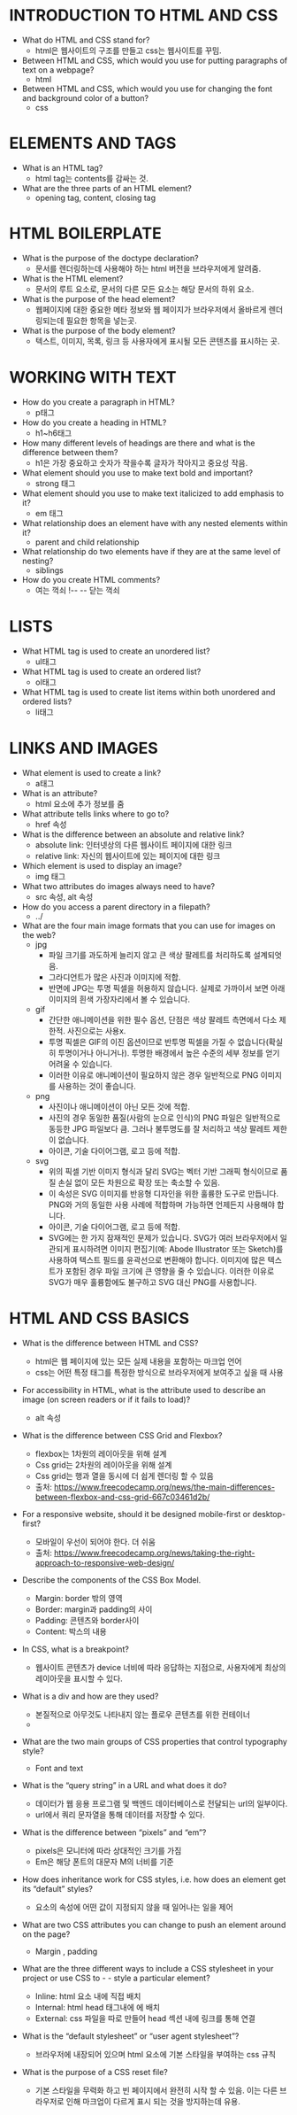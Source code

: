 # INTRODUCTION TO HTML AND CSS

-   What do HTML and CSS stand for?
    -   html은 웹사이트의 구조를 만들고 css는 웹사이트를 꾸밈.
-   Between HTML and CSS, which would you use for putting paragraphs of text on a webpage?
    -   html
-   Between HTML and CSS, which would you use for changing the font and background color of a button?
    -   css

# ELEMENTS AND TAGS

-   What is an HTML tag?
    -   html tag는 contents를 감싸는 것.
-   What are the three parts of an HTML element?
    -   opening tag, content, closing tag

# HTML BOILERPLATE

-   What is the purpose of the doctype declaration?
    -   문서를 렌더링하는데 사용해야 하는 html 버전을 브라우저에게 알려줌.
-   What is the HTML element?
    -   문서의 루트 요소로, 문서의 다른 모든 요소는 해당 문서의 하위 요소.
-   What is the purpose of the head element?
    -   웹페이지에 대한 중요한 메타 정보와 웹 페이지가 브라우저에서 올바르게 렌더링되는데 필요한 항목을 넣는곳.
-   What is the purpose of the body element?
    -   텍스트, 이미지, 목록, 링크 등 사용자에게 표시될 모든 콘텐츠를 표시하는 곳.

# WORKING WITH TEXT

-   How do you create a paragraph in HTML?
    -   p태그
-   How do you create a heading in HTML?
    -   h1~h6태그
-   How many different levels of headings are there and what is the difference between them?
    -   h1은 가장 중요하고 숫자가 작을수록 글자가 작아지고 중요성 작음.
-   What element should you use to make text bold and important?
    -   strong 태그
-   What element should you use to make text italicized to add emphasis to it?
    -   em 태그
-   What relationship does an element have with any nested elements within it?
    -   parent and child relationship
-   What relationship do two elements have if they are at the same level of nesting?
    -   siblings
-   How do you create HTML comments?
    -   여는 꺽쇠 !-- -- 닫는 꺽쇠

# LISTS

-   What HTML tag is used to create an unordered list?
    -   ul태그
-   What HTML tag is used to create an ordered list?
    -   ol태그
-   What HTML tag is used to create list items within both unordered and ordered lists?
    -   li태그

# LINKS AND IMAGES

-   What element is used to create a link?
    -   a태그
-   What is an attribute?
    -   html 요소에 추가 정보를 줌
-   What attribute tells links where to go to?
    -   href 속성
-   What is the difference between an absolute and relative link?
    -   absolute link: 인터넷상의 다른 웹사이트 페이지에 대한 링크
    -   relative link: 자신의 웹사이트에 있는 페이지에 대한 링크
-   Which element is used to display an image?
    -   img 태그
-   What two attributes do images always need to have?
    -   src 속성, alt 속성
-   How do you access a parent directory in a filepath?
    -   ../
-   What are the four main image formats that you can use for images on the web?
    -   jpg
        -   파일 크기를 과도하게 늘리지 않고 큰 색상 팔레트를 처리하도록 설계되엇음.
        -   그라디언트가 많은 사진과 이미지에 적합.
        -   반면에 JPG는 투명 픽셀을 허용하지 않습니다. 실제로 가까이서 보면 아래 이미지의 흰색 가장자리에서 볼 수 있습니다.
    -   gif
        -   간단한 애니메이션을 위한 필수 옵션, 단점은 색상 팔레트 측면에서 다소 제한적. 사진으로는 사용x.
        -   투명 픽셀은 GIF의 이진 옵션이므로 반투명 픽셀을 가질 수 없습니다(확실히 투명이거나 아니거나). 투명한 배경에서 높은 수준의 세부 정보를 얻기 어려울 수 있습니다.
        -   이러한 이유로 애니메이션이 필요하지 않은 경우 일반적으로 PNG 이미지를 사용하는 것이 좋습니다.
    -   png
        -   사진이나 애니메이션이 아닌 모든 것에 적합.
        -   사진의 경우 동일한 품질(사람의 눈으로 인식)의 PNG 파일은 일반적으로 동등한 JPG 파일보다 큼. 그러나 불투명도를 잘 처리하고 색상 팔레트 제한이 없습니다.
        -   아이콘, 기술 다이어그램, 로고 등에 적합.
    -   svg
        -   위의 픽셀 기반 이미지 형식과 달리 SVG는 벡터 기반 그래픽 형식이므로 품질 손실 없이 모든 차원으로 확장 또는 축소할 수 있음.
        -   이 속성은 SVG 이미지를 반응형 디자인을 위한 훌륭한 도구로 만듭니다. PNG와 거의 동일한 사용 사례에 적합하며 가능하면 언제든지 사용해야 합니다.
        -   아이콘, 기술 다이어그램, 로고 등에 적합.
        -   SVG에는 한 가지 잠재적인 문제가 있습니다. SVG가 여러 브라우저에서 일관되게 표시하려면 이미지 편집기(예: Abode Illustrator 또는 Sketch)를 사용하여 텍스트 필드를 윤곽선으로 변환해야 합니다. 이미지에 많은 텍스트가 포함된 경우 파일 크기에 큰 영향을 줄 수 있습니다. 이러한 이유로 SVG가 매우 훌륭함에도 불구하고 SVG 대신 PNG를 사용합니다.

# HTML AND CSS BASICS

-   What is the difference between HTML and CSS?
    -   html은 웹 페이지에 있는 모든 실제 내용을 포함하는 마크업 언어
    -   css는 어떤 특정 태그를 특정한 방식으로 브라우저에게 보여주고 싶을 때 사용
-   For accessibility in HTML, what is the attribute used to describe an image (on screen readers or if it fails to load)?
    -   alt 속성
-   What is the difference between CSS Grid and Flexbox?
    -   flexbox는 1차원의 레이아웃을 위해 설계
    -   Css grid는 2차원의 레이아웃을 위해 설계
    -   Css grid는 행과 열을 동시에 더 쉽게 렌더링 할 수 있음
    -   출처: https://www.freecodecamp.org/news/the-main-differences-between-flexbox-and-css-grid-667c03461d2b/
-   For a responsive website, should it be designed mobile-first or desktop-first?
    -   모바일이 우선이 되어야 한다. 더 쉬움
    -   출처: https://www.freecodecamp.org/news/taking-the-right-approach-to-responsive-web-design/
-   Describe the components of the CSS Box Model.
    -   Margin: border 밖의 영역
    -   Border: margin과 padding의 사이
    -   Padding: 콘텐츠와 border사이
    -   Content: 박스의 내용
-   In CSS, what is a breakpoint?
    -   웹사이트 콘텐츠가 device 너비에 따라 응답하는 지점으로, 사용자에게 최상의 레이아웃을 표시할 수 있다.
-   What is a div and how are they used?

    -   본질적으로 아무것도 나타내지 않는 플로우 콘텐츠를 위한 컨테이너
    -   <div></div>

-   What are the two main groups of CSS properties that control typography style?
    -   Font and text
-   What is the “query string” in a URL and what does it do?
    -   데이터가 웹 응용 프로그램 및 백엔드 데이터베이스로 전달되는 url의 일부이다.
    -   url에서 쿼리 문자열을 통해 데이터를 저장할 수 있다.
-   What is the difference between “pixels” and “em”?
    -   pixels은 모니터에 따라 상대적인 크기를 가짐
    -   Em은 해당 폰트의 대문자 M의 너비를 기준
-   How does inheritance work for CSS styles, i.e. how does an element get its “default” styles?
    -   요소의 속성에 어떤 값이 지정되지 않을 때 일어나는 일을 제어
-   What are two CSS attributes you can change to push an element around on the page?
    -   Margin , padding
-   What are the three different ways to include a CSS stylesheet in your project or use CSS to - - style a particular element?
    -   Inline: html 요소 내에 직접 배치
    -   Internal: html head 태그내에 <style></style> 에 배치
    -   External: css 파일을 따로 만들어 head 섹션 내에 링크를 통해 연결
-   What is the “default stylesheet” or “user agent stylesheet”?
    -   브라우저에 내장되어 있으며 html 요소에 기본 스타일을 부여하는 css 규칙
-   What is the purpose of a CSS reset file?
    -   기본 스타일을 무력화 하고 빈 페이지에서 완전히 시작 할 수 있음. 이는 다른 브라우저로 인해 마크업이 다르게 표시 되는 것을 방지하는데 유용.
